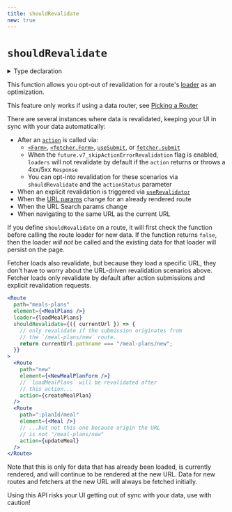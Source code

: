 ```yaml
---
title: shouldRevalidate
new: true
---
```


# `shouldRevalidate`

<details>
  <summary>Type declaration</summary>

```ts
interface ShouldRevalidateFunction {
  (args: ShouldRevalidateFunctionArgs): boolean;
}

interface ShouldRevalidateFunctionArgs {
  currentUrl: URL;
  currentParams: AgnosticDataRouteMatch["params"];
  nextUrl: URL;
  nextParams: AgnosticDataRouteMatch["params"];
  formMethod?: Submission["formMethod"];
  formAction?: Submission["formAction"];
  formEncType?: Submission["formEncType"];
  text?: Submission["text"];
  formData?: Submission["formData"];
  json?: Submission["json"];
  actionResult?: any;
  actionStatus?: number;
  defaultShouldRevalidate: boolean;
}
```

</details>

This function allows you opt-out of revalidation for a route's [loader][loader] as an optimization.

<docs-warning>This feature only works if using a data router, see [Picking a Router][pickingarouter]</docs-warning>

There are several instances where data is revalidated, keeping your UI in sync with your data automatically:

- After an [`action`][action] is called via:
  - [`<Form>`][form], [`<fetcher.Form>`][fetcher], [`useSubmit`][usesubmit], or [`fetcher.submit`][fetcher]
  - When the `future.v7_skipActionErrorRevalidation` flag is enabled, `loaders` will not revalidate by default if the `action` returns or throws a 4xx/5xx `Response`
  - You can opt-into revalidation for these scenarios via `shouldRevalidate` and the `actionStatus` parameter
- When an explicit revalidation is triggered via [`useRevalidator`][userevalidator]
- When the [URL params][params] change for an already rendered route
- When the URL Search params change
- When navigating to the same URL as the current URL

If you define `shouldRevalidate` on a route, it will first check the function before calling the route loader for new data. If the function returns `false`, then the loader _will not_ be called and the existing data for that loader will persist on the page.

<docs-info>
Fetcher loads also revalidate, but because they load a specific URL, they don't have to worry about the URL-driven revalidation scenarios above.  Fetcher loads only revalidate by default after action submissions and explicit revalidation requests.
</docs-info>

```jsx lines=[5-9,14-15,21-22]
<Route
  path="meals-plans"
  element={<MealPlans />}
  loader={loadMealPlans}
  shouldRevalidate={({ currentUrl }) => {
    // only revalidate if the submission originates from
    // the `/meal-plans/new` route.
    return currentUrl.pathname === "/meal-plans/new";
  }}
>
  <Route
    path="new"
    element={<NewMealPlanForm />}
    // `loadMealPlans` will be revalidated after
    // this action...
    action={createMealPlan}
  />
  <Route
    path=":planId/meal"
    element={<Meal />}
    // ...but not this one because origin the URL
    // is not "/meal-plans/new"
    action={updateMeal}
  />
</Route>
```

Note that this is only for data that has already been loaded, is currently rendered, and will continue to be rendered at the new URL. Data for new routes and fetchers at the new URL will always be fetched initially.

<docs-warning>Using this API risks your UI getting out of sync with your data, use with caution!</docs-warning>

[action]: ./action
[form]: ../components/form
[fetcher]: ../hooks/use-fetcher
[usesubmit]: ../hooks/use-submit
[loader]: ./loader
[params]: ./route#dynamic-segments
[pickingarouter]: ../routers/picking-a-router
[userevalidator]: ../hooks/use-revalidator
